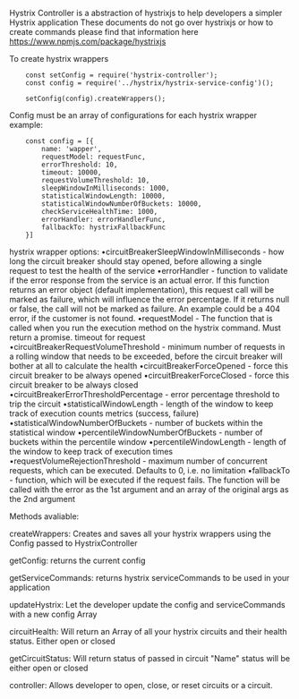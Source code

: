 Hystrix Controller is a abstraction of hystrixjs to help developers a simpler Hystrix application
These documents do not go over hystrixjs or how to create commands please find that information here https://www.npmjs.com/package/hystrixjs

To create hystrix wrappers

```javascipt
    const setConfig = require('hystrix-controller');
    const config = require('../hystrix/hystrix-service-config')();

    setConfig(config).createWrappers();
```

Config must be an array of configurations for each hystrix wrapper
example:
```javascipt
    const config = [{
        name: 'wapper',
        requestModel: requestFunc,
        errorThreshold: 10,
        timeout: 10000,
        requestVolumeThreshold: 10,
        sleepWindowInMilliseconds: 1000,
        statisticalWindowLength: 10000,
        statisticalWindowNumberOfBuckets: 10000,
        checkServiceHealthTime: 1000,
        errorHandler: errorHandlerFunc,
        fallbackTo: hystrixFallbackFunc
    }]
```
hystrix wrapper options:
    •circuitBreakerSleepWindowInMilliseconds - how long the circuit breaker should stay opened, before allowing a single request to test the health of the service
    •errorHandler - function to validate if the error response from the service is an actual error. If this function returns an error object (default implementation), this request call will be marked as failure, which will influence the error percentage. If it returns null or false, the call will not be marked as failure. An example could be a 404 error, if the customer is not found.
    •requestModel - The function that is called when you run the execution method on the hystrix command. Must return a promise.
    timeout for request
    •circuitBreakerRequestVolumeThreshold - minimum number of requests in a rolling window that needs to be exceeded, before the circuit breaker will bother at all to calculate the health
    •circuitBreakerForceOpened - force this circuit breaker to be always opened
    •circuitBreakerForceClosed - force this circuit breaker to be always closed
    •circuitBreakerErrorThresholdPercentage - error percentage threshold to trip the circuit
    •statisticalWindowLength - length of the window to keep track of execution counts metrics (success, failure)
    •statisticalWindowNumberOfBuckets - number of buckets within the statistical window
    •percentileWindowNumberOfBuckets - number of buckets within the percentile window
    •percentileWindowLength - length of the window to keep track of execution times
    •requestVolumeRejectionThreshold - maximum number of concurrent requests, which can be executed. Defaults to 0, i.e. no limitation
    •fallbackTo - function, which will be executed if the request fails. The function will be called with the error as the 1st argument and an array of the original args as the 2nd argument


Methods avaliable:

createWrappers: Creates and saves all your hystrix wrappers using the Config passed to HystrixController 

getConfig: returns the current config

getServiceCommands: returns hystrix serviceCommands to be used in your application

updateHystrix: Let the developer update the config and serviceCommands with a new config Array

circuitHealth: Will return an Array of all your hystrix circuits and their health status. Either open or closed

getCircuitStatus: Will return status of passed in circuit "Name" status will be either open or closed

controller: Allows developer to open, close, or reset circuits or a circuit.